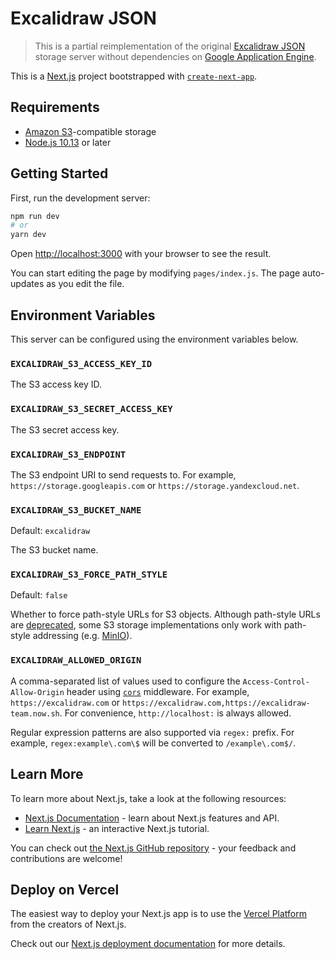 # Excalidraw JSON

> This is a partial reimplementation of the original [Excalidraw JSON](https://github.com/excalidraw/excalidraw-json) storage server without dependencies on [Google Application Engine](https://cloud.google.com/appengine).

This is a [Next.js](https://nextjs.org/) project bootstrapped with [`create-next-app`](https://github.com/vercel/next.js/tree/canary/packages/create-next-app).

## Requirements

- [Amazon S3](https://aws.amazon.com/s3/)-compatible storage
- [Node.js 10.13](https://nodejs.org/) or later

## Getting Started

First, run the development server:

```bash
npm run dev
# or
yarn dev
```

Open [http://localhost:3000](http://localhost:3000) with your browser to see the result.

You can start editing the page by modifying `pages/index.js`. The page auto-updates as you edit the file.

## Environment Variables

This server can be configured using the environment variables below.

### `EXCALIDRAW_S3_ACCESS_KEY_ID`

The S3 access key ID.

### `EXCALIDRAW_S3_SECRET_ACCESS_KEY`

The S3 secret access key.

### `EXCALIDRAW_S3_ENDPOINT`

The S3 endpoint URI to send requests to. For example, `https://storage.googleapis.com` or `https://storage.yandexcloud.net`.

### `EXCALIDRAW_S3_BUCKET_NAME`

Default: `excalidraw`

The S3 bucket name.

### `EXCALIDRAW_S3_FORCE_PATH_STYLE`

Default: `false`

Whether to force path-style URLs for S3 objects. Although path-style URLs are [deprecated](https://aws.amazon.com/blogs/aws/amazon-s3-path-deprecation-plan-the-rest-of-the-story/), some S3 storage implementations only work with path-style addressing (e.g. [MinIO](https://docs.min.io/docs/how-to-use-aws-sdk-for-javascript-with-minio-server.html)).

### `EXCALIDRAW_ALLOWED_ORIGIN`

A comma-separated list of values used to configure the `Access-Control-Allow-Origin` header using [`cors`](https://github.com/expressjs/cors) middleware. For example, `https://excalidraw.com` or `https://excalidraw.com,https://excalidraw-team.now.sh`. For convenience, `http://localhost:` is always allowed.

Regular expression patterns are also supported via `regex:` prefix. For example, `regex:example\.com\$` will be converted to `/example\.com$/`.

## Learn More

To learn more about Next.js, take a look at the following resources:

- [Next.js Documentation](https://nextjs.org/docs) - learn about Next.js features and API.
- [Learn Next.js](https://nextjs.org/learn) - an interactive Next.js tutorial.

You can check out [the Next.js GitHub repository](https://github.com/vercel/next.js/) - your feedback and contributions are welcome!

## Deploy on Vercel

The easiest way to deploy your Next.js app is to use the [Vercel Platform](https://vercel.com/import?utm_medium=default-template&filter=next.js&utm_source=create-next-app&utm_campaign=create-next-app-readme) from the creators of Next.js.

Check out our [Next.js deployment documentation](https://nextjs.org/docs/deployment) for more details.
